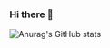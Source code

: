 ### Hi there 👋


![Anurag's GitHub stats](https://github-readme-stats.vercel.app/api?username=Rodrigo-Brezolin-Buquera&show_icons=true&theme=dark)



<!--
**Rodrigo-Brezolin-Buquera/Rodrigo-Brezolin-Buquera** is a ✨ _special_ ✨ repository because its `README.md` (this file) appears on your GitHub profile.

Here are some ideas to get you started:

